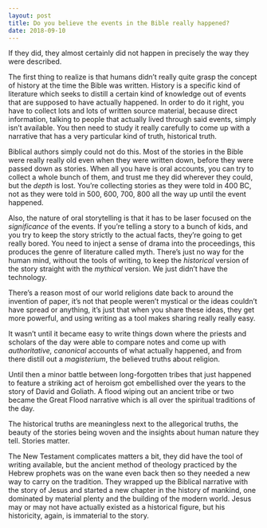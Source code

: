 ```yaml
---
layout: post
title: Do you believe the events in the Bible really happened?
date: 2018-09-10
---
```


<p>If they did, they almost certainly did not happen in precisely the way they were described.</p><p>The first thing to realize is that humans didn’t really quite grasp the concept of history at the time the Bible was written. History is a specific kind of literature which seeks to distill a certain kind of knowledge out of events that are supposed to have actually happened. In order to do it right, you have to collect lots and lots of written source material, because direct information, talking to people that actually lived through said events, simply isn’t available. You then need to study it really carefully to come up with a narrative that has a very particular kind of truth, historical truth.</p><p>Biblical authors simply could not do this. Most of the stories in the Bible were really really old even when they were written down, before they were passed down as stories. When all you have is oral accounts, you can try to collect a whole bunch of them, and trust me they did wherever they could, but the <i>depth</i> is lost. You’re collecting stories as they were told in 400 BC, not as they were told in 500, 600, 700, 800 all the way up until the event happened.</p><p>Also, the nature of oral storytelling is that it has to be laser focused on the <i>significance</i> of the events. If you’re telling a story to a bunch of kids, and you try to keep the story strictly to the actual facts, they’re going to get really bored. You need to inject a sense of drama into the proceedings, this produces the genre of literature called myth. There’s just no way for the human mind, without the tools of writing, to keep the <i>historical</i> version of the story straight with the <i>mythical</i> version. We just didn’t have the technology.</p><p>There’s a reason most of our world religions date back to around the invention of paper, it’s not that people weren’t mystical or the ideas couldn’t have spread or anything, it’s just that when you share these ideas, they get more powerful, and using writing as a tool makes sharing really really easy.</p><p>It wasn’t until it became easy to write things down where the priests and scholars of the day were able to compare notes and come up with <i>authoritative, canonical</i> accounts of what actually happened, and from there distill out a <i>magisterium</i>, the believed truths about religion.</p><p>Until then a minor battle between long-forgotten tribes that just happened to feature a striking act of heroism got embellished over the years to the story of David and Goliath. A flood wiping out an ancient tribe or two became the Great Flood narrative which is all over the spiritual traditions of the day.</p><p>The historical truths are meaningless next to the allegorical truths, the beauty of the stories being woven and the insights about human nature they tell. Stories matter.</p><p>The New Testament complicates matters a bit, they did have the tool of writing available, but the ancient method of theology practiced by the Hebrew prophets was on the wane even back then so they needed a new way to carry on the tradition. They wrapped up the Biblical narrative with the story of Jesus and started a new chapter in the history of mankind, one dominated by material plenty and the building of the modern world. Jesus may or may not have actually existed as a historical figure, but his historicity, again, is immaterial to the story.</p>
